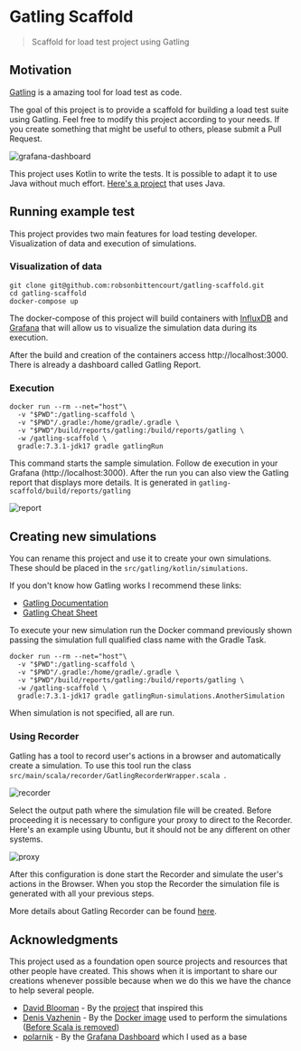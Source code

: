 # Gatling Scaffold

> Scaffold for load test project using Gatling

## Motivation

[Gatling](https://gatling.io/) is a amazing tool for load test as code.  

The goal of this project is to provide a scaffold for building a load test suite using Gatling. Feel free to modify this project according to your needs. If you create something that might be useful to others, please submit a Pull Request.

![grafana-dashboard](media/grafana-dashboard.gif)

This project uses Kotlin to write the tests. It is possible to adapt it to use Java without much effort. [Here's a project](https://github.com/gatling/gatling-gradle-plugin-demo-java) that uses Java.

## Running example test

This project provides two main features for load testing developer. Visualization of data and execution of simulations.

### Visualization of data

``` 
git clone git@github.com:robsonbittencourt/gatling-scaffold.git
cd gatling-scaffold
docker-compose up 
```
The docker-compose of this project will build containers with [InfluxDB](https://www.influxdata.com/time-series-platform/influxdb/) and [Grafana](https://grafana.com/) that will allow us to visualize the simulation data during its execution.

After the build and creation of the containers access http://localhost:3000. There is already a dashboard called Gatling Report.

### Execution

```
docker run --rm --net="host"\
  -v "$PWD":/gatling-scaffold \
  -v "$PWD"/.gradle:/home/gradle/.gradle \
  -v "$PWD"/build/reports/gatling:/build/reports/gatling \
  -w /gatling-scaffold \
  gradle:7.3.1-jdk17 gradle gatlingRun
```

This command starts the sample simulation. Follow de execution in your Grafana (http://localhost:3000). After the run you can also view the Gatling report that displays more details. It is generated in ```gatling-scaffold/build/reports/gatling```

![report](media/report.png)

## Creating new simulations

You can rename this project and use it to create your own simulations. These should be placed in the ```src/gatling/kotlin/simulations```. 

If you don't know how Gatling works I recommend these links:

- [Gatling Documentation](https://gatling.io/docs/current/general/)
- [Gatling Cheat Sheet](https://gatling.io/docs/current/cheat-sheet/)

To execute your new simulation run the Docker command previously shown passing the simulation full qualified class name with the Gradle Task.


```
docker run --rm --net="host"\
  -v "$PWD":/gatling-scaffold \
  -v "$PWD"/.gradle:/home/gradle/.gradle \
  -v "$PWD"/build/reports/gatling:/build/reports/gatling \
  -w /gatling-scaffold \
  gradle:7.3.1-jdk17 gradle gatlingRun-simulations.AnotherSimulation
```

When simulation is not specified, all are run.

### Using Recorder

Gatling has a tool to record user's actions in a browser and automatically create a simulation. To use this tool run the class ```src/main/scala/recorder/GatlingRecorderWrapper.scala ```.

![recorder](media/recorder.png)

Select the output path where the simulation file will be created. Before proceeding it is necessary to configure your proxy to direct to the Recorder. Here's an example using Ubuntu, but it should not be any different on other systems.

![proxy](media/proxy.png)

After this configuration is done start the Recorder and simulate the user's actions in the Browser. When you stop the Recorder the simulation file is generated with all your previous steps.

More details about Gatling Recorder can be found [here](https://gatling.io/docs/2.3/http/recorder/).


## Acknowledgments

This project used as a foundation open source projects and resources that other people have created. This shows when it is important to share our creations whenever possible because when we do this we have the chance to help several people.

- [David Blooman](https://github.com/dblooman) - By the [project](https://github.com/dblooman/gatling-docker) that inspired this
- [Denis Vazhenin](https://github.com/denvazh) - By the [Docker image](https://github.com/denvazh/gatling) used to perform the simulations ([Before Scala is removed](https://github.com/robsonbittencourt/gatling-scaffold/commit/53d80e1194957a3273b2ee876658358fe3f284ec))
- [polarnik](https://github.com/polarnik) - By the [Grafana Dashboard](https://grafana.com/dashboards/9935) which I used as a base
